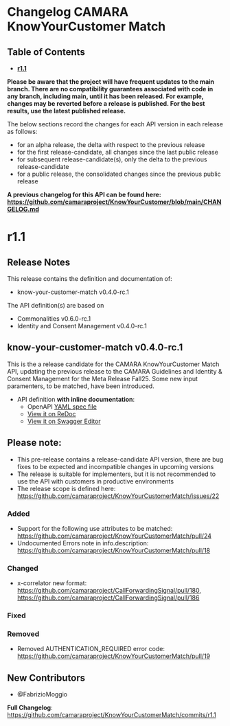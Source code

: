 
# Changelog CAMARA KnowYourCustomer Match

## Table of Contents

- **[r1.1](#r11)**

**Please be aware that the project will have frequent updates to the main branch. There are no compatibility guarantees associated with code in any branch, including main, until it has been released. For example, changes may be reverted before a release is published. For the best results, use the latest published release.**

The below sections record the changes for each API version in each release as follows:

* for an alpha release, the delta with respect to the previous release
* for the first release-candidate, all changes since the last public release
* for subsequent release-candidate(s), only the delta to the previous release-candidate
* for a public release, the consolidated changes since the previous public release

**A previous changelog for this API can be found here: https://github.com/camaraproject/KnowYourCustomer/blob/main/CHANGELOG.md**

# r1.1

## Release Notes

This release contains the definition and documentation of:
* know-your-customer-match v0.4.0-rc.1

The API definition(s) are based on
* Commonalities v0.6.0-rc.1
* Identity and Consent Management v0.4.0-rc.1

## know-your-customer-match v0.4.0-rc.1
This is the a release candidate for the CAMARA KnowYourCustomer Match API, updating the previous release to the CAMARA Guidelines and Identity & Consent Management for the Meta Release Fall25. Some new input paramenters, to be matched, have been introduced.

- API definition **with inline documentation**:
  - OpenAPI [YAML spec file](https://github.com/camaraproject/KnowYourCustomerMatch/blob/r1.1/code/API_definitions/kyc-match.yaml)
  - [View it on ReDoc](https://redocly.github.io/redoc/?url=https://raw.githubusercontent.com/camaraproject/KnowYourCustomerMatch/r1.1/code/API_definitions/kyc-match.yaml&nocors)
  - [View it on Swagger Editor](https://camaraproject.github.io/swagger-ui/?url=https://raw.githubusercontent.com/camaraproject/KnowYourCustomerMatch/r1.1/code/API_definitions/kyc-match.yaml)

## Please note:

- This pre-release contains a release-candidate API version, there are bug fixes to be expected and incompatible changes in upcoming versions 
- The release is suitable for implementers, but it is not recommended to use the API with customers in productive environments
- The release scope is defined here: https://github.com/camaraproject/KnowYourCustomerMatch/issues/22

### Added
 * Support for the following use attributes to be matched: https://github.com/camaraproject/KnowYourCustomerMatch/pull/24
 * Undocumented Errors note in info.description: https://github.com/camaraproject/KnowYourCustomerMatch/pull/18
 
### Changed
 * x-correlator new format: https://github.com/camaraproject/CallForwardingSignal/pull/180, https://github.com/camaraproject/CallForwardingSignal/pull/186

### Fixed

### Removed
 * Removed AUTHENTICATION_REQUIRED error code: https://github.com/camaraproject/KnowYourCustomerMatch/pull/19

## New Contributors
* @FabrizioMoggio

**Full Changelog**: https://github.com/camaraproject/KnowYourCustomerMatch/commits/r1.1

